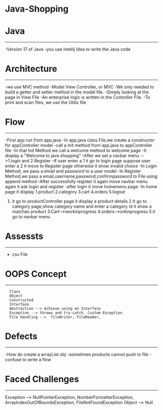 
# Java-Shopping
# Java
________________________________________________________
-Version 17 of Java
-you use Intellij Idea to write the Java code 

# Architecture
__________________________________________________________________
-we use MVC method
-Model View Controller, or MVC
-We only needed to build a getter and setter method in the model file.
-Simply looking at the page in View File
-An enterprise logic is written in the Controller File.
-To print and scan files, we use the Utiliz file

# Flow
_________________________________________________________________________________________________________________
-First app run from app.java
-In app.java class File,we create a constructor for appController model
-call a Init method from app.java to appController file
-In that Init Method we call a welcome method to welcome page
-It display a "Welcome to java shopping"
-After we set a navbar menu -->1.login and 2.Register
-If user enter a 1 it go to login page suppose user enter a 2 it move to Register page otherwise it show invalid choice
-In Login Method, we pass a email and password to a user model
-In Register Method,we pass a email,username,password,confirmpassword to File using append method
-After successfully register it again move navbar menu again it ask login and register
-after login it move homemenu page
-In home page it display 1.product 2.category 3.cart 4.orders 5.logout
1. it go to productController page it display a product details
2.It go to category page,show category name and enter a category id it show a matches product
3.Cart-->workinprogress
4.orders-->orkinprogress
5.it go to navbar menu

# Assessts
___________________________________
 * csv File

# OOPS Concept
__________________________________________________________________
      Class
      Object
      Constructed
      Interface
      Abstraction --> Achieve using an Interface
      Exception --> throws and try-catch, Custom Exception
      File Handling -->  fileWriter, FileReader, 
  
   

# Defects
____________________________________________________________________________
-How do create a arrayList obj
-sometimes products cannot push to file
-confuse to write a flow


# Faced Challenges 
____________________________________________________________________________________________________________________
  Exception --> NullPointerException, NumberFormatterException, ArrayIndexOutOfBoundsException, FileNotFoundException
  Object --> Null












